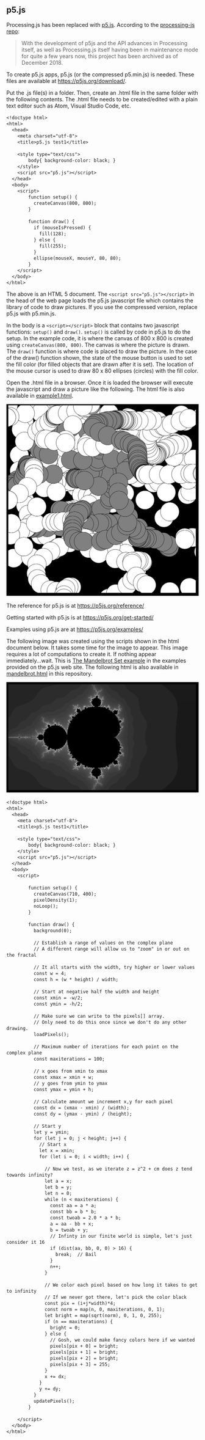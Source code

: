 ## p5.js

Processing.js has been replaced with [p5.js](https://p5js.org/).  According to the [processing-js repo](https://github.com/processing-js/processing-js):

>With the development of p5js and the API advances in Processing itself, as well as Processing.js itself having been in maintenance mode for quite a few years now, this project has been archived as of December 2018.

To create p5.js apps, p5.js (or the compressed p5.min.js) is needed. These files are available at <https://p5js.org/download/>.

Put the .js file(s) in a folder.  Then, create an .html file in the same folder with the following contents. The .html file needs to be created/edited with a plain text editor such as Atom, Visual Studio Code, etc.

```
<!doctype html>
<html>
  <head>
    <meta charset="utf-8">
    <title>p5.js test1</title>
    
    <style type="text/css">
		body{ background-color: black; }
    </style>
    <script src="p5.js"></script>
  </head>
  <body>
    <script>
		function setup() {
		  createCanvas(800, 800);
		}

		function draw() {
		  if (mouseIsPressed) {
			fill(128);
		  } else {
			fill(255);
		  }
		  ellipse(mouseX, mouseY, 80, 80);
		}
    </script>
  </body>
</html>
```

The above is an HTML 5 document. The ```<script src="p5.js"></script>``` in the head of the web page loads the p5.js javascript file which contains the library of code to draw pictures.  If you use the compressed version, replace p5.js with p5.min.js.

In the body is a ```<script></script>``` block that contains two javascript functions: ```setup()``` and ```draw()```. ```setup()``` is called by code in p5.js to do the setup.  In the example code, it is where the canvas of 800 x 800 is created using ```createCanvas(800, 800)```.  The canvas is where the picture is drawn. The ```draw()``` function is where code is placed to draw the picture. In the case of the draw() function shown, the state of the mouse button is used  to set the fill color (for filled objects that are drawn after it is set). The location of the mouse cursor is used to draw 80 x 80 ellipses (circles) with the fill color.

Open the .html file in a browser. Once it is loaded the browser will execute the javascript and draw a picture like the following. The html file is also available in [example1.html](example1.html).

![example1.png](example1.png)

The reference for p5.js is at <https://p5js.org/reference/>

Getting started with p5.js is at <https://p5js.org/get-started/>

Examples using p5.js are at <https://p5js.org/examples/>

The following image was created using the scripts shown in the html document below. It takes some time for the image to appear. This image requires a lot of computations to create it. If nothing appear immediately...wait. This is [The Mandelbrot Set example](https://p5js.org/examples/simulate-the-mandelbrot-set.html) in the examples provided on the p5.js web site. The following html is also available in [mandelbrot.html](mandelbrot.html)  in this repository.

![mandelbrot](mandelbrot.png)

```
<!doctype html>
<html>
  <head>
    <meta charset="utf-8">
    <title>p5.js test1</title>
    
    <style type="text/css">
		body{ background-color: black; }
    </style>
    <script src="p5.js"></script>
  </head>
  <body>
    <script>

		function setup() {
		  createCanvas(710, 400);
		  pixelDensity(1);
		  noLoop();
		}

		function draw() {
		  background(0);

		  // Establish a range of values on the complex plane
		  // A different range will allow us to "zoom" in or out on the fractal

		  // It all starts with the width, try higher or lower values
		  const w = 4;
		  const h = (w * height) / width;

		  // Start at negative half the width and height
		  const xmin = -w/2;
		  const ymin = -h/2;

		  // Make sure we can write to the pixels[] array.
		  // Only need to do this once since we don't do any other drawing.
		  loadPixels();

		  // Maximum number of iterations for each point on the complex plane
		  const maxiterations = 100;

		  // x goes from xmin to xmax
		  const xmax = xmin + w;
		  // y goes from ymin to ymax
		  const ymax = ymin + h;

		  // Calculate amount we increment x,y for each pixel
		  const dx = (xmax - xmin) / (width);
		  const dy = (ymax - ymin) / (height);

		  // Start y
		  let y = ymin;
		  for (let j = 0; j < height; j++) {
			// Start x
			let x = xmin;
			for (let i = 0; i < width; i++) {

			  // Now we test, as we iterate z = z^2 + cm does z tend towards infinity?
			  let a = x;
			  let b = y;
			  let n = 0;
			  while (n < maxiterations) {
				const aa = a * a;
				const bb = b * b;
				const twoab = 2.0 * a * b;
				a = aa - bb + x;
				b = twoab + y;
				// Infinty in our finite world is simple, let's just consider it 16
				if (dist(aa, bb, 0, 0) > 16) {
				  break;  // Bail
				}
				n++;
			  }

			  // We color each pixel based on how long it takes to get to infinity
			  // If we never got there, let's pick the color black
			  const pix = (i+j*width)*4;
			  const norm = map(n, 0, maxiterations, 0, 1);
			  let bright = map(sqrt(norm), 0, 1, 0, 255);
			  if (n == maxiterations) {
				bright = 0;
			  } else {
				// Gosh, we could make fancy colors here if we wanted
				pixels[pix + 0] = bright;
				pixels[pix + 1] = bright;
				pixels[pix + 2] = bright;
				pixels[pix + 3] = 255;
			  }
			  x += dx;
			}
			y += dy;
		  }
		  updatePixels();
		}

    </script>
  </body>
</html>

```
